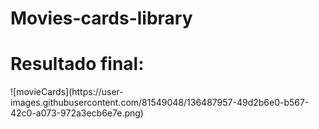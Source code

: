 # Movies-cards-library

<h1>Resultado final:</h1>
![movieCards](https://user-images.githubusercontent.com/81549048/136487957-49d2b6e0-b567-42c0-a073-972a3ecb6e7e.png)
